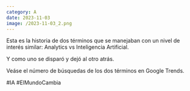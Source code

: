 ```yaml
--- 
category: A 
date: 2023-11-03 
image: /2023-11-03_2.png 
--- 
```


Esta es la historia de dos términos que se manejaban con un nivel de interés similar: Analytics vs Inteligencia Artificial. 

Y como uno se disparó y dejó al otro atrás. 

Veáse el número de búsquedas de los dos términos en Google Trends. 

#IA #ElMundoCambia